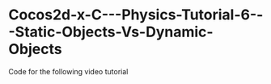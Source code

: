 Cocos2d-x-C---Physics-Tutorial-6---Static-Objects-Vs-Dynamic-Objects
====================================================================

Code for the following video tutorial 
